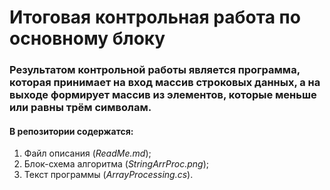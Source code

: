 # Итоговая контрольная работа по основному блоку

### Результатом контрольной работы является программа, которая принимает на вход массив строковых данных, а на выходе формирует массив из элементов, которые меньше или равны трём символам.

#### В репозитории содержатся:
1. Файл описания (*ReadMe.md*);
2. Блок-схема алгоритма (*StringArrProc.png*);
3. Текст программы (*ArrayProcessing.cs*).